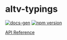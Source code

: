 # altv-typings
[![docs-gen](https://github.com/altmp/altv-typings/workflows/Generate%20docs/badge.svg)](https://github.com/altmp/altv-typings/actions?query=workflow%3A%22Generate+docs%22)
[![npm version](https://badge.fury.io/js/%40altv%2Ftypes.svg)](https://badge.fury.io/js/%40altv%2Ftypes)

[API Reference](https://altmp.github.io/altv-typings/)
